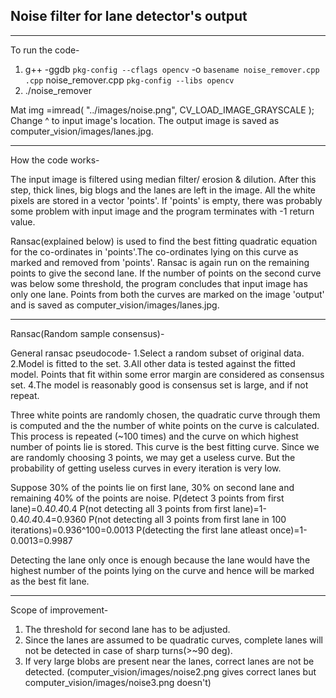 Noise filter for lane detector's output
---------------------------------------
---------------------------------------

To run the code-

1.  g++ -ggdb `pkg-config --cflags opencv` -o `basename noise_remover.cpp .cpp` noise_remover.cpp `pkg-config --libs opencv`
2. ./noise_remover

Mat img =imread( "../images/noise.png", CV_LOAD_IMAGE_GRAYSCALE );
Change ^ to input image's location. The output image is saved as computer_vision/images/lanes.jpg.

----------------------------------------

How the code works-

The input image is filtered using median filter/ erosion & dilution. After this step, thick lines, big blogs and the lanes are left in the image. All the white pixels are stored in a vector 'points'. If 'points' is empty, there was probably some problem with input image and the program terminates with -1 return value.

Ransac(explained below) is used to find the best fitting quadratic equation for the co-ordinates in 'points'.The co-ordinates lying on this curve as marked and removed from 'points'. Ransac is again run on the remaining points to give the second lane. If the number of points on the second curve was below some threshold, the program concludes that input image has only one lane. Points from both the curves are marked on the image 'output' and is saved as computer_vision/images/lanes.jpg.

-------------------------------------------

Ransac(Random sample consensus)-

General ransac pseudocode-
1.Select a random subset of original data.
2.Model is fitted to the set.
3.All other data is tested against the fitted model. Points that fit within some error margin are considered as consensus set.
4.The model is reasonably good is consensus set is large, and if not repeat.

Three white points are randomly chosen, the quadratic curve through them is computed and the the number of white points on the curve is calculated. This process is repeated (~100 times) and the curve on which highest number of points lie is stored. This curve is the best fitting curve. Since we are randomly choosing 3 points, we may get a useless curve. But the probability of getting useless curves in every iteration is very low.

Suppose 30% of the points lie on first lane, 30% on second lane and remaining 40% of the points are noise.
P(detect 3 points from first lane)=0.4*0.4*0.4
P(not detecting all 3 points from first lane)=1-0.4*0.4*0.4=0.9360
P(not detecting all 3 points from first lane in 100 iterations)=0.936^100=0.0013
P(detecting the first lane atleast once)=1-0.0013=0.9987

Detecting the lane only once is enough because the lane would have the highest number of the points lying on the curve and hence will be marked as the best fit lane.

--------------------------------------------

Scope of improvement-

1. The threshold for second lane has to be adjusted.
2. Since the lanes are assumed to be quadratic curves, complete lanes will not be detected in case of sharp turns(>~90 deg).
3. If very large blobs are present near the lanes, correct lanes are not be detected. (computer_vision/images/noise2.png gives correct lanes but computer_vision/images/noise3.png doesn't)
